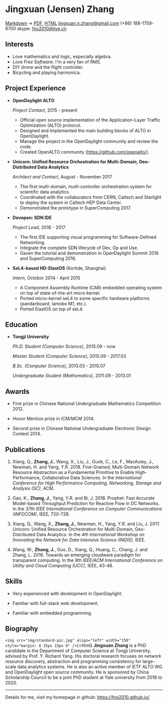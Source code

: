 Jingxuan (Jensen) Zhang
=======================

[Markdown](http://fno2010.github.io/resume/resume.md) -> [PDF](http://fno2010.github.io/resume/resume.pdf), [HTML](http://fno2010.github.io/resume/resume.html)
jingxuan.n.zhang@gmail.com
(+86) 188-1759-8700
skype: fno2010@live.cn

Interests
---------

*   Love mathematics and logic, especially algebra.
*   Love *Free Software*. I'm a very fan of RMS.
*   DIY drone and the flight controller.
*   Bicycling and playing harmonica.


Project Experience
------------------

*   **OpenDaylight ALTO**

    *Project Contact*, 2015 - present

	*   Official open source implementation of the Application-Layer Traffic
        Optimization (ALTO) protocol.
	-   Designed and Implemented the main building blocks of ALTO in OpenDaylight.
    -   Manage the project in the OpenDaylight community and review the code.
    *   Created OpenALTO community (<https://github.com/openalto/>).

*   **Unicorn: Unified Resource Orchestration for Multi-Domain, Geo-Distributed Data Analytics**

    *Architect and Contact*, August - November 2017

	*   The first multi-domain, multi-controller orchestration system for
        scientific data analytics.
	*   Coordinated with the collaborators from CERN, Caltech and Starlight to
        deploy the system in Caltech HEP Data Center.
    -   Demonstrated the prototype in SuperComputing 2017.

*   **Devopen: SDN IDE**

    *Project Lead*, 2016 - 2017

	-   The first IDE supporting visual programming for Software-Defined Networking.
    -   Integrate the complete SDN lifecycle of Dev, Op and Use.
	-   Gaven the tutorial and demonstration in OpenDaylight Summit 2016 and
        SuperComputing 2016.

*   **SeL4-based HD-ElastOS** (Kortide, Shanghai)

    *Intern*, Octobor 2014 - April 2015

    -   A Component Assembly Runtime (CAR) embedded operating system on top of
        state-of-the-art micro kernel.
    *   Ported micro-kernel seL4 to some specific hardware platforms (pandanboard,
        lamobo M1, etc.).
    *   Ported ElastOS on top of seL4.


Education
---------

*   **Tongji University**

    *Ph.D. Student (Computer Science)*, 2015.09 - now

    *Master Student (Computer Science)*, 2015.09 - 2017.03

    *B.Sc. (Computer Science)*, 2013.03 - 2015.07

    *Undergraduate Student (Mathematics)*, 2011.09 - 2013.01


Awards
------

*   First prize in Chinese National Undergraduate Mathematics Competition 2012.

*   Honor Mention prize in ICM/MCM 2014.

*   Second prize in Chinese National Undergraduate Electronic Design Contest 2014.


Publications
---------------------

1.  Xiang, Q., **Zhang, J.**, Wang, X., Liu, J., Guok, C., Le, F., MacAuley, J., Newman, H. and Yang, Y.R. 2018. Fine-Grained, Multi-Domain Network Resource Abstraction as a Fundamental Primitive to Enable High-Performance, Collaborative Data Sciences. In the *International Conference for High Performance Computing, Networking, Storage and Analysis (SC)*, ACM.

1.  Gao, K., **Zhang, J.**, Yang, Y.R. and Bi, J. 2018. Prophet: Fast Accurate Model-based Throughput Prediction for Reactive Flow in DC Networks. In the *37th IEEE International Conference on Computer Communications (INFOCOM)*, IEEE, 720-728.

1.  Xiang, Q., Wang, X., **Zhang, J.**, Newman, H., Yang, Y.R. and Liu, J. 2017. Unicorn: Unified Resource Orchestration for Multi-Domain, Geo-Distributed Data Analytics. In the *4th International Workshop on Innovating the Network for Data Intensive Science (INDIS)*, IEEE.

1.  Wang, W., **Zhang, J.**, Guo, D., Xiang, Q., Huang, C., Chang, J. and Zhang, L. 2016. Towards an emerging cloudware paradigm for transparent computing. In the *9th IEEE/ACM International Conference on Utility and Cloud Computing (UCC)*, IEEE, 43-48.


Skills
------

*   Very experienced with development in OpenDaylight.

*   Familiar with full-stack web development.

*   Familiar with embedded programming.


Biography
---------

`<img src="img/standard-pic.jpg" align="left" width="150" style="margin: 0 15px 15px 0" />`{=html}
**Jingxuan Zhang** is a PhD candidate in the Department of Computer Science at
Tongji University, advised by Prof. Y. Richard Yang. His doctoral research
focuses on network resource discovery, abstraction and programming consistency
for large-scale data analytics systems. He is also an active member of IETF
ALTO WG and OpenDaylight open source community. He is sponsored by China
Scholarship Council to be a joint PhD student at Yale university from 2018 to
2020.
<br style="clear: both;" />


---

Details for me, visit my homepage in github: <https://fno2010.github.io/>

